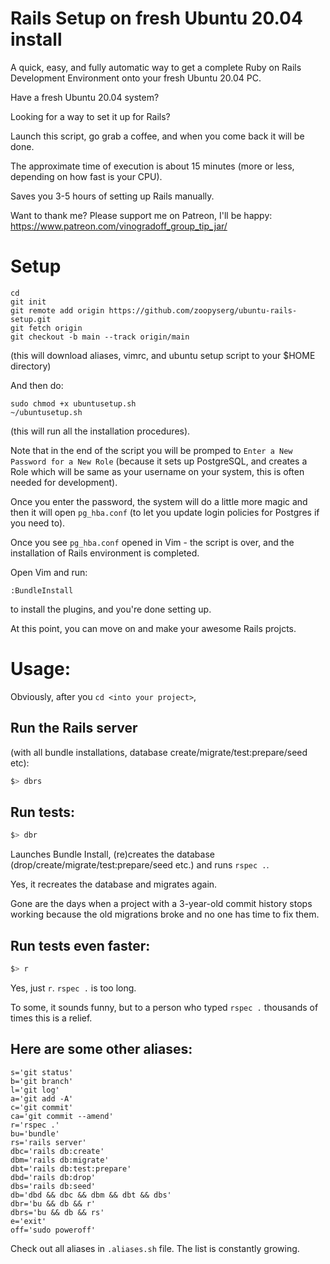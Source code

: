 # Rails Setup on fresh Ubuntu 20.04 install

A quick, easy, and fully automatic way to get a complete Ruby on Rails Development Environment onto your fresh Ubuntu 20.04 PC.

Have a fresh Ubuntu 20.04 system?

Looking for a way to set it up for Rails?

Launch this script, go grab a coffee, and when you come back it will be done.

The approximate time of execution is about 15 minutes (more or less, depending on how fast is your CPU).

Saves you 3-5 hours of setting up Rails manually.

Want to thank me?
Please support me on Patreon, I'll be happy: https://www.patreon.com/vinogradoff_group_tip_jar/

# Setup
````
cd
git init
git remote add origin https://github.com/zoopyserg/ubuntu-rails-setup.git
git fetch origin
git checkout -b main --track origin/main
````

(this will download aliases, vimrc, and ubuntu setup script to your $HOME directory)

And then do:
````
sudo chmod +x ubuntusetup.sh
~/ubuntusetup.sh
````
(this will run all the installation procedures).

Note that in the end of the script you will be promped to `Enter a New Password for a New Role` (because it sets up PostgreSQL, and creates a Role which will be same as your username on your system, this is often needed for development).

Once you enter the password, the system will do a little more magic and then it will open `pg_hba.conf` (to let you update login policies for Postgres if you need to).

Once you see `pg_hba.conf` opened in Vim - the script is over, and the installation of Rails environment is completed.

Open Vim and run:
````
:BundleInstall
````
to install the plugins, and you're done setting up.

At this point, you can move on and make your awesome Rails projcts.

# Usage:
Obviously, after you `cd <into your project>`,

## Run the Rails server
(with all bundle installations, database create/migrate/test:prepare/seed etc):
````bash
$> dbrs
````

## Run tests:
````bash
$> dbr
````
Launches Bundle Install, (re)creates the database (drop/create/migrate/test:prepare/seed etc.) and runs `rspec .`.

Yes, it recreates the database and migrates again.

Gone are the days when a project with a 3-year-old commit history stops working because the old migrations broke and no one has time to fix them.

## Run tests even faster:
````bash
$> r
````
Yes, just `r`. `rspec .` is too long.

To some, it sounds funny, but to a person who typed `rspec .` thousands of times this is a relief.

## Here are some other aliases:
````
s='git status'
b='git branch'
l='git log'
a='git add -A'
c='git commit'
ca='git commit --amend'
r='rspec .'
bu='bundle'
rs='rails server'
dbc='rails db:create'
dbm='rails db:migrate'
dbt='rails db:test:prepare'
dbd='rails db:drop'
dbs='rails db:seed'
db='dbd && dbc && dbm && dbt && dbs'
dbr='bu && db && r'
dbrs='bu && db && rs'
e='exit'
off='sudo poweroff'
````

Check out all aliases in `.aliases.sh` file.
The list is constantly growing.
